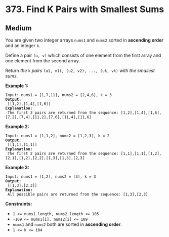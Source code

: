 # 373. Find K Pairs with Smallest Sums

## Medium



You are given two integer arrays `nums1` and `nums2` sorted in **ascending order** and an integer `k`.

Define a pair `(u, v)` which consists of one element from the first array and one element from the second array.

Return _the_ `k` _pairs_ `(u1, v1), (u2, v2), ..., (uk, vk)` _with the smallest sums_.

&#x20;

**Example 1:**

<pre><code>Input: nums1 = [1,7,11], nums2 = [2,4,6], k = 3
<strong>Output:
</strong> [[1,2],[1,4],[1,6]]
<strong>Explanation:
</strong> The first 3 pairs are returned from the sequence: [1,2],[1,4],[1,6],[7,2],[7,4],[11,2],[7,6],[11,4],[11,6]
</code></pre>

**Example 2:**

<pre><code>Input: nums1 = [1,1,2], nums2 = [1,2,3], k = 2
<strong>Output:
</strong> [[1,1],[1,1]]
<strong>Explanation:
</strong> The first 2 pairs are returned from the sequence: [1,1],[1,1],[1,2],[2,1],[1,2],[2,2],[1,3],[1,3],[2,3]
</code></pre>

**Example 3:**

<pre><code>Input: nums1 = [1,2], nums2 = [3], k = 3
<strong>Output:
</strong> [[1,3],[2,3]]
<strong>Explanation:
</strong> All possible pairs are returned from the sequence: [1,3],[2,3]
</code></pre>

&#x20;

**Constraints:**

* `1 <= nums1.length, nums2.length <= 105`
* `-109 <= nums1[i], nums2[i] <= 109`
* `nums1` and `nums2` both are sorted in **ascending order**.
* `1 <= k <= 104`
